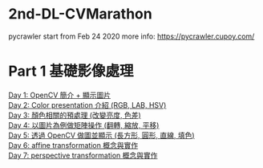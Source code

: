 # 2nd-DL-CVMarathon
pycrawler start from Feb 24 2020
more info: https://pycrawler.cupoy.com/
# Part 1 基礎影像處理
<a href=https://github.com/jasonliu1990/2nd-DL-CVMarathon/blob/master/homework/Day001_HW.ipynb>Day 1: OpenCV 簡介 + 顯示圖片</a></br>
<a href=https://github.com/jasonliu1990/2nd-DL-CVMarathon/blob/master/homework/Day002_HW.ipynb>Day 2: Color presentation 介紹 (RGB, LAB, HSV)</a></br>
<a href=https://github.com/jasonliu1990/2nd-DL-CVMarathon/blob/master/homework/Day003_HW.ipynb>Day 3: 顏色相關的預處理 (改變亮度, 色差)</a></br>
<a href=https://github.com/jasonliu1990/2nd-DL-CVMarathon/blob/master/homework/Day004_HW.ipynb>Day 4: 以圖片為例做矩陣操作 (翻轉, 縮放, 平移)</a></br>
<a href=https://github.com/jasonliu1990/2nd-DL-CVMarathon/blob/master/homework/Day005_HW.ipynb>Day 5: 透過 OpenCV 做圖並顯示 (長方形, 圓形, 直線, 填色)</a></br>
<a href=https://github.com/jasonliu1990/2nd-DL-CVMarathon/blob/master/homework/Day006_HW.ipynb>Day 6: affine transformation 概念與實作</a></br>
<a href=https://github.com/jasonliu1990/2nd-DL-CVMarathon/blob/master/homework/Day007_HW.ipynb>Day 7: perspective transformation 概念與實作</a></br>
